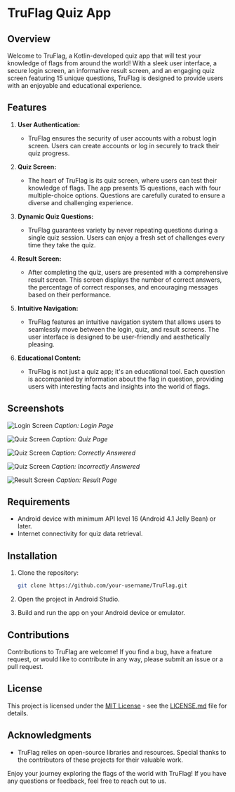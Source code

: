 # TruFlag Quiz App

## Overview

Welcome to TruFlag, a Kotlin-developed quiz app that will test your knowledge of flags from around the world! With a sleek user interface, a secure login screen, an informative result screen, and an engaging quiz screen featuring 15 unique questions, TruFlag is designed to provide users with an enjoyable and educational experience.

## Features

1. **User Authentication:**
   - TruFlag ensures the security of user accounts with a robust login screen. Users can create accounts or log in securely to track their quiz progress.

2. **Quiz Screen:**
   - The heart of TruFlag is its quiz screen, where users can test their knowledge of flags. The app presents 15 questions, each with four multiple-choice options. Questions are carefully curated to ensure a diverse and challenging experience.

3. **Dynamic Quiz Questions:**
   - TruFlag guarantees variety by never repeating questions during a single quiz session. Users can enjoy a fresh set of challenges every time they take the quiz.

4. **Result Screen:**
   - After completing the quiz, users are presented with a comprehensive result screen. This screen displays the number of correct answers, the percentage of correct responses, and encouraging messages based on their performance.

5. **Intuitive Navigation:**
   - TruFlag features an intuitive navigation system that allows users to seamlessly move between the login, quiz, and result screens. The user interface is designed to be user-friendly and aesthetically pleasing.

6. **Educational Content:**
   - TruFlag is not just a quiz app; it's an educational tool. Each question is accompanied by information about the flag in question, providing users with interesting facts and insights into the world of flags.

## Screenshots

![Login Screen](/screenshots/login_page.jpg)
*Caption: Login Page*

![Quiz Screen](/screenshots/quiz_page.jpg)
*Caption: Quiz Page*

![Quiz Screen](/screenshots/quiz_page_with_correct_answer.jpg)
*Caption: Correctly Answered*

![Quiz Screen](/screenshots/quiz_page_with_incorrect_answer.jpg)
*Caption: Incorrectly Answered*

![Result Screen](/screenshots/result_screen.jpg)
*Caption: Result Page*

## Requirements

- Android device with minimum API level 16 (Android 4.1 Jelly Bean) or later.
- Internet connectivity for quiz data retrieval.

## Installation

1. Clone the repository:
   ```bash
   git clone https://github.com/your-username/TruFlag.git
   ```

2. Open the project in Android Studio.

3. Build and run the app on your Android device or emulator.

## Contributions

Contributions to TruFlag are welcome! If you find a bug, have a feature request, or would like to contribute in any way, please submit an issue or a pull request.

## License

This project is licensed under the [MIT License](LICENSE.md) - see the [LICENSE.md](LICENSE.md) file for details.

## Acknowledgments

- TruFlag relies on open-source libraries and resources. Special thanks to the contributors of these projects for their valuable work.

Enjoy your journey exploring the flags of the world with TruFlag! If you have any questions or feedback, feel free to reach out to us.
